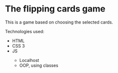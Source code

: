 <h1>The flipping cards game</h1>

<p>This is a game based on choosing the selected cards.</p>

<p>Technologies used:</p>
<ul>
    <li>HTML</li>
    <li>CSS 3</li>
    <li>JS</li>
        <ul>
            <li> Localhost</li>
           <li>OOP, using classes</li>
    </ul>
</ul>
